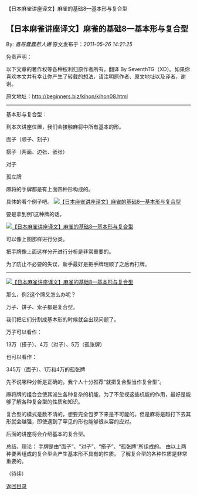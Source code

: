 【日本麻雀讲座译文】麻雀的基础8—基本形与复合型
## 【日本麻雀讲座译文】麻雀的基础8—基本形与复合型

By: *鑫哥蠢蠢惹人嫌* 原文发布于：*2011-05-26 14:21:25*

免责声明：

以下文章的著作权等各种权利归原作者所有，翻译 By
SeventhTG（XD）。如果你喜欢本文并有幸让你产生了转载的想法，请注明原作者、原文地址以及译者，谢谢。

原文地址：http://beginners.biz/kihon/kihon08.html

------------------------------------------------------------------------------------

基本形与复合型：

到本次讲座位置，我们会接触麻将中所有基本的形。

面子（顺子、刻子）

搭子（两面、边张、嵌张）

对子

孤立牌

麻将的手牌都是有上面四种形构成的。

具体的看个例子吧。
[![【日本麻雀讲座译文】麻雀的基础8&mdash;基本形与复合型](http://s7.sinaimg.cn/middle/7f78b76fga427fc76c726&amp;690)](http://photo.blog.sina.com.cn/showpic.html#blogid=7f78b76f0100rq13&url=http://s7.sinaimg.cn/orignal/7f78b76fga427fc76c726)

要是拿到例1这种牌的话，

[![【日本麻雀讲座译文】麻雀的基础8&mdash;基本形与复合型](http://s8.sinaimg.cn/middle/7f78b76fga427ff375907&amp;690)](http://photo.blog.sina.com.cn/showpic.html#blogid=7f78b76f0100rq13&url=http://s8.sinaimg.cn/orignal/7f78b76fga427ff375907)

可以像上图那样进行分类。

把手牌像上面这样分开进行分析是非常重要的。

为了防止不必要的失误，新手最好是把手牌理顺了之后再打牌。

------------------------------------------------------------------------------------
[![【日本麻雀讲座译文】麻雀的基础8&mdash;基本形与复合型](http://s3.sinaimg.cn/middle/7f78b76fga428192cd342&amp;690)](http://photo.blog.sina.com.cn/showpic.html#blogid=7f78b76f0100rq13&url=http://s3.sinaimg.cn/orignal/7f78b76fga428192cd342)

那么，例2这个牌又怎么办呢？

万子、饼子、索子都是复合型。

我们把它们分割成基本形的时候就会出现问题了。

万子可以看作：

13万（搭子）、4万（对子）、5万（孤张牌）

也可以看作：

345万（面子）、1万和4万的孤张牌

先不说哪种分析是正确的，我个人十分推荐“就把复合型当作复合型”。

麻将牌的组合会使其派生各种复杂的机能，为了不忽视这些机能的作用，最好是能够了解各种复合型的性质和知识。

复合型的模式是数不清的，想要完全包罗下来是不可能的。但是麻将是越打下去其形就会越强，即使遇到了罕见的形也能够很从容的应对。

后面的讲座将会介绍基本的复合型。

总结、理论：
手牌是由“面子”、“对子”、“搭子”、“孤张牌”所组成的。
由以上两种要素组成的复合型会产生基本形不具有的性质。
了解复合型的各种性质是非常重要的。

（待续）

[返回目录](index.html)
